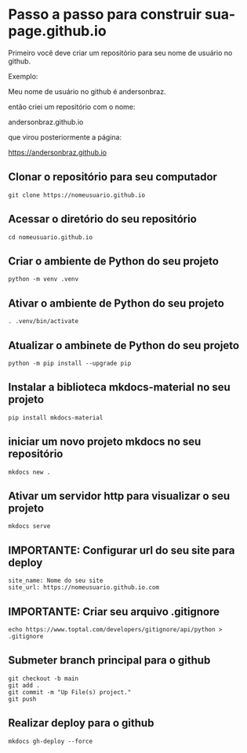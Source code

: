 # Passo a passo para construir sua-page.github.io

Primeiro você deve criar um repositório para seu nome de usuário no github.

Exemplo:

Meu nome de usuário no github é andersonbraz.

então criei um repositório com o nome:

andersonbraz.github.io

que virou posteriormente a página:

https://andersonbraz.github.io

## Clonar o repositório para seu computador

```shell
git clone https://nomeusuario.github.io
```

## Acessar o diretório do seu repositório

```shell
cd nomeusuario.github.io
```

## Criar o ambiente de Python do seu projeto

```shell
python -m venv .venv
```

## Ativar o ambiente de Python do seu projeto

```shell
. .venv/bin/activate
```

## Atualizar o ambinete de Python do seu projeto

```shell
python -m pip install --upgrade pip
```

## Instalar a biblioteca mkdocs-material no seu projeto

```shell
pip install mkdocs-material
```

## iniciar um novo projeto mkdocs no seu repositório

```shell
mkdocs new .
```

## Ativar um servidor http para visualizar o seu projeto 

```shell
mkdocs serve
```

## IMPORTANTE: Configurar url do seu site para deploy

```shell
site_name: Nome do seu site
site_url: https://nomeusuario.github.io.com
```

## IMPORTANTE: Criar seu arquivo .gitignore

```shell
echo https://www.toptal.com/developers/gitignore/api/python > .gitignore
```

## Submeter branch principal para o github

```shell
git checkout -b main
git add .
git commit -m "Up File(s) project."
git push
```

## Realizar deploy para o github

```shell
mkdocs gh-deploy --force
```